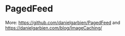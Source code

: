 # PagedFeed

More: https://github.com/danielgarbien/PagedFeed and https://danielgarbien.com/blog/ImageCaching/
